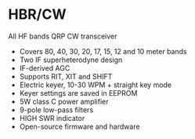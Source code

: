 # HBR/CW

All HF bands QRP CW transceiver

* Covers 80, 40, 30, 20, 17, 15, 12 and 10 meter bands
* Two IF superheterodyne design
* IF-derived AGC
* Supports RIT, XIT and SHIFT
* Electric keyer, 10-30 WPM + straight key mode
* Keyer settings are saved in EEPROM
* 5W class C power amplifier
* 9-pole low-pass filters
* HIGH SWR indicator
* Open-source firmware and hardware
